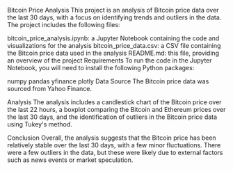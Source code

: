 Bitcoin Price Analysis
This project is an analysis of Bitcoin price data over the last 30 days, with a focus on identifying trends and outliers in the data. The project includes the following files:

bitcoin_price_analysis.ipynb: a Jupyter Notebook containing the code and visualizations for the analysis
bitcoin_price_data.csv: a CSV file containing the Bitcoin price data used in the analysis
README.md: this file, providing an overview of the project
Requirements
To run the code in the Jupyter Notebook, you will need to install the following Python packages:

numpy
pandas
yfinance
plotly
Data Source
The Bitcoin price data was sourced from Yahoo Finance.

Analysis
The analysis includes a candlestick chart of the Bitcoin price over the last 22 hours, a boxplot comparing the Bitcoin and Ethereum prices over the last 30 days, and the identification of outliers in the Bitcoin price data using Tukey's method.

Conclusion
Overall, the analysis suggests that the Bitcoin price has been relatively stable over the last 30 days, with a few minor fluctuations. There were a few outliers in the data, but these were likely due to external factors such as news events or market speculation.
